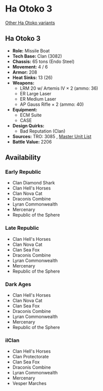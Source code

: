 # Ha Otoko 3 

[Other Ha Otoko variants](../ha_otoko.md) 

## Ha Otoko 3 

- **Role:** Missile Boat 
- **Tech Base:** Clan (3082) 
- **Chassis:** 65 tons (Endo Steel) 
- **Movement:** 4 / 6 
- **Armor:** 208 
- **Heat Sinks:** 13 (26) 
- **Weapons:** 
  - LRM 20 w/ Artemis IV × 2 (ammo: 36) 
  - ER Large Laser 
  - ER Medium Laser 
  - AP Gauss Rifle × 2 (ammo: 40) 
- **Equipment:** 
  - ECM Suite 
  - CASE 
- **Design Quirks:** 
  - Bad Reputation (Clan) 
- **Sources:** TRO: 3085 , [Master Unit List](http://masterunitlist.info/Unit/Details/1354) 
- **Battle Value:** 2206 

## Availability 

### Early Republic 

- Clan Diamond Shark 
- Clan Hell's Horses 
- Clan Nova Cat 
- Draconis Combine 
- Lyran Commonwealth 
- Mercenary 
- Republic of the Sphere 

### Late Republic 

- Clan Hell's Horses 
- Clan Nova Cat 
- Clan Sea Fox 
- Draconis Combine 
- Lyran Commonwealth 
- Mercenary 
- Republic of the Sphere 

### Dark Ages 

- Clan Hell's Horses 
- Clan Nova Cat 
- Clan Sea Fox 
- Draconis Combine 
- Lyran Commonwealth 
- Mercenary 
- Republic of the Sphere 

### ilClan 

- Clan Hell's Horses 
- Clan Protectorate 
- Clan Sea Fox 
- Draconis Combine 
- Lyran Commonwealth 
- Mercenary 
- Vesper Marches 

